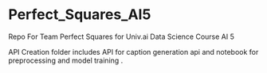 # Perfect_Squares_AI5
Repo For Team Perfect Squares for Univ.ai Data Science Course AI 5 

API Creation folder includes API for caption generation api and notebook for preprocessing and model training .
